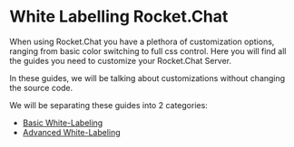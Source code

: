 # White Labelling Rocket.Chat

When using Rocket.Chat you have a plethora of customization options, ranging from basic color switching to full css control. Here you will find all the guides you need to customize your Rocket.Chat Server.

In these guides, we will be talking about customizations without changing the source code.

We will be separating these guides into 2 categories: 

* [Basic White-Labeling](https://docs.rocket.chat/quick-start/basic-white-labeling)
* [Advanced White-Labeling](https://docs.rocket.chat/guides/administrator-guides/white-labeling/advanced-white-labeling)



